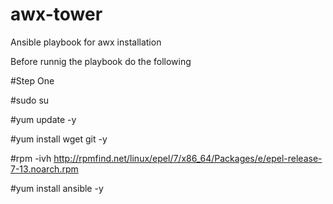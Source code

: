 # awx-tower
Ansible playbook for awx installation

Before runnig the playbook do the following


#Step One

#sudo su

#yum update -y

#yum install wget git -y

#rpm -ivh http://rpmfind.net/linux/epel/7/x86_64/Packages/e/epel-release-7-13.noarch.rpm

#yum install ansible -y
